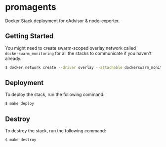 # promagents
Docker Stack deployment for cAdvisor & node-exporter.

## Getting Started

You might need to create swarm-scoped overlay network called `dockerswarm_monitoring` for all the stacks to communicate if you haven't already.

```sh
$ docker network create --driver overlay --attachable dockerswarm_monitoring
```

## Deployment

To deploy the stack, run the following command:

```sh
$ make deploy
```

## Destroy

To destroy the stack, run the following command:

```sh
$ make destroy
```
